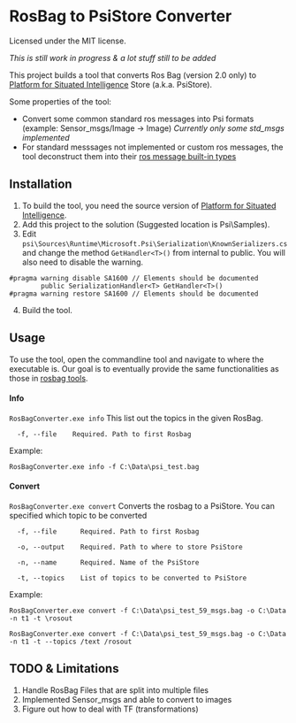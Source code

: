 ﻿# RosBag to PsiStore Converter
Licensed under the MIT license.

*This is still work in progress & a lot stuff still to be added*

This project builds a tool that converts Ros Bag (version 2.0 only) to [Platform for Situated Intelligence](https://github.com/microsoft/psi) Store (a.k.a. PsiStore).

Some properties of the tool:
* Convert some common standard ros messages into Psi formats (example: Sensor_msgs/Image -> Image) *Currently only some std_msgs implemented* 
* For standard messsages not implemented or custom ros messages, the tool deconstruct them into their [ros message built-in types](http://wiki.ros.org/msg)

## Installation
1. To build the tool, you need the source version of [Platform for Situated Intelligence](https://github.com/microsoft/psi).
2. Add this project to the solution (Suggested location is Psi\Samples).
3. Edit ``psi\Sources\Runtime\Microsoft.Psi\Serialization\KnownSerializers.cs`` and change the method `GetHandler<T>()` from internal to public. You will also need to disable the warning.
```
#pragma warning disable SA1600 // Elements should be documented
        public SerializationHandler<T> GetHandler<T>()
#pragma warning restore SA1600 // Elements should be documented
```
4. Build the tool.

## Usage
To use the tool, open the commandline tool and navigate to where the executable is. Our goal is to eventually provide the same functionalities as those in [rosbag tools](http://wiki.ros.org/bag_tools).

#### Info
`RosBagConverter.exe info`
This list out the topics in the given RosBag. 
```
  -f, --file    Required. Path to first Rosbag
```
Example:
```
RosBagConverter.exe info -f C:\Data\psi_test.bag
```

#### Convert
`RosBagConverter.exe convert`
Converts the rosbag to a PsiStore. You can specified which topic to be converted
```
  -f, --file      Required. Path to first Rosbag

  -o, --output    Required. Path to where to store PsiStore

  -n, --name      Required. Name of the PsiStore

  -t, --topics    List of topics to be converted to PsiStore
```
Example:
```
RosBagConverter.exe convert -f C:\Data\psi_test_59_msgs.bag -o C:\Data -n t1 -t \rosout
```
```
RosBagConverter.exe convert -f C:\Data\psi_test_59_msgs.bag -o C:\Data -n t1 -t --topics /text /rosout
```

## TODO & Limitations
1. Handle RosBag Files that are split into multiple files
2. Implemented Sensor_msgs and able to convert to images
3. Figure out how to deal with TF (transformations)
